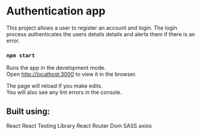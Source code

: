 # Authentication app

This project allows a user to register an account and login. The login process authenticates the users details details and alerts them if there is an error.

### `npm start`

Runs the app in the development mode.\
Open [http://localhost:3000](http://localhost:3000) to view it in the browser.

The page will reload if you make edits.\
You will also see any lint errors in the console.

## Built using:

React
React Testing Library
React Router Dom
SASS
axios
